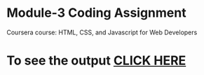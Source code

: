 

# Module-3 Coding Assignment

Coursera course: HTML, CSS, and Javascript for Web Developers

# To see the output [CLICK HERE](https://mahesh-du.github.io/Coursera-HTML-CSS-and-JavaScript-for-Web-Developers/module-3/index.html)

